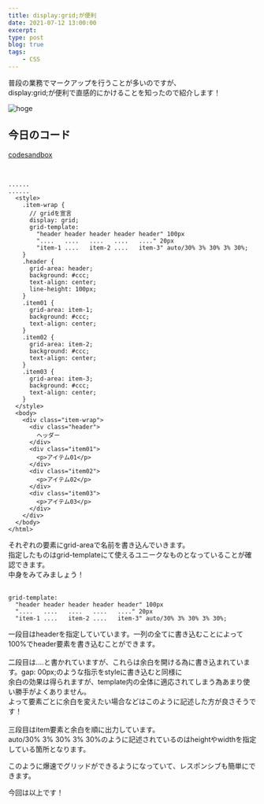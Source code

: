 ```yaml
---
title: display:grid;が便利
date: 2021-07-12 13:00:00
excerpt:
type: post
blog: true
tags:
    - CSS
---
```



普段の業務でマークアップを行うことが多いのですが、  
display:grid;が便利で直感的にかけることを知ったので紹介します！
<br>

![hoge](https://pedantic-goldberg-e70663.netlify.app/image/07122304.png)  


## 今日のコード
[codesandbox](https://codesandbox.io/s/goofy-andras-pkecw?file=/index.html:253-1218)

<br>

```
......
......
  <style>
    .item-wrap {
      // gridを宣言
      display: grid;
      grid-template:
        "header header header header header" 100px
        "....   ....   ....   ....   ...." 20px
        "item-1 ....   item-2 ....   item-3" auto/30% 3% 30% 3% 30%;
    }
    .header {
      grid-area: header;
      background: #ccc;
      text-align: center;
      line-height: 100px;
    }
    .item01 {
      grid-area: item-1;
      background: #ccc;
      text-align: center;
    }
    .item02 {
      grid-area: item-2;
      background: #ccc;
      text-align: center;
    }
    .item03 {
      grid-area: item-3;
      background: #ccc;
      text-align: center;
    }
  </style>
  <body>
    <div class="item-wrap">
      <div class="header">
        ヘッダー
      </div>
      <div class="item01">
        <p>アイテム01</p>
      </div>
      <div class="item02">
        <p>アイテム02</p>
      </div>
      <div class="item03">
        <p>アイテム03</p>
      </div>
    </div>
  </body>
</html>
```
それぞれの要素にgrid-areaで名前を書き込んでいきます。  
指定したものはgrid-templateにて使えるユニークなものとなっていることが確認できます。  
中身をみてみましょう！  
<br>

```
grid-template:
  "header header header header header" 100px
  "....   ....   ....   ....   ...." 20px
  "item-1 ....   item-2 ....   item-3" auto/30% 3% 30% 3% 30%;
```

一段目はheaderを指定していています。一列の全てに書き込むことによって100%でheader要素を書き込むことができます。  
<br>
二段目は....と書かれていますが、これらは余白を開ける為に書き込まれています。gap: 00px;のような指示をstyleに書き込むと同様に  
余白の効果は得られますが、template内の全体に適応されてしまう為あまり使い勝手がよくありません。  
よって要素ごとに余白を変えたい場合などはこのように記述した方が良さそうです！  
<br>
三段目はitem要素と余白を順に出力しています。  
auto/30% 3% 30% 3% 30%のように記述されているのはheightやwidthを指定している箇所となります。  
  
このように爆速でグリッドができるようになっていて、レスポンシブも簡単にできます。


今回は以上です！